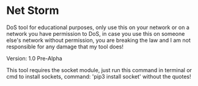 # Net Storm
DoS tool for educational purposes, only use this on your network or on a network you have permission to DoS, in case you use this on someone else's network without permission, you are breaking the law and I am not responsible for any damage that my tool does!

Version: 1.0 Pre-Alpha

This tool requires the socket module, just run this command in terminal or cmd to install sockets, command: 'pip3 install socket' without the quotes!
